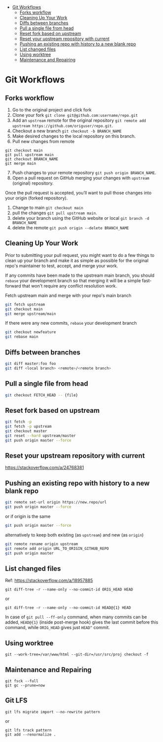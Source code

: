 ---
---
- [Git Workflows](#git-workflows)
  - [Forks workflow](#forks-workflow)
  - [Cleaning Up Your Work](#cleaning-up-your-work)
  - [Diffs between branches](#diffs-between-branches)
  - [Pull a single file from head](#pull-a-single-file-from-head)
  - [Reset fork based on upstream](#reset-fork-based-on-upstream)
  - [Reset your upstream repository with current](#reset-your-upstream-repository-with-current)
  - [Pushing an existing repo with history to a new blank repo](#pushing-an-existing-repo-with-history-to-a-new-blank-repo)
  - [List changed files](#list-changed-files)
  - [Using worktree](#using-worktree)
  - [Maintenance and Repairing](#maintenance-and-repairing)

# Git Workflows
## Forks workflow
1. Go to the original project and click fork
2. Clone your fork `git clone git@github.com:username/repo.git`
3. Add an `upstream` remote for the original repository `git remote add upstream https://github.com/origuser/repo.git`.
4. Checkout a new branch `git checkout -b BRANCH_NAME`
5. Make desired changes to the local repository on this branch.
6. Pull new changes from remote
```
git checkout main
git pull upstream main
git checkout BRANCH_NAME
git merge main
```
7. Push changes to your remote repository `git push origin BRANCH_NAME`.
8. Open a pull request on GitHub merging your changes with `upstream` (original) repository.

Once the pull request is accepted, you’ll want to pull those changes into your origin (forked repository).
1. Change to main `git checkout main` 
2. pull the changes `git pull upstream main`.
3. delete your branch using the GitHub website or local `git branch -d BRANCH_NAME`
4. delete the remote `git push origin --delete BRANCH_NAME`

## Cleaning Up Your Work
Prior to submitting your pull request, you might want to do a few things to clean up your branch and make it as simple as possible for the original repo's maintainer to test, accept, and merge your work.

If any commits have been made to the upstream main branch, you should `rebase` your development branch so that merging it will be a simple fast-forward that won't require any conflict resolution work.

Fetch upstream main and merge with your repo's main branch
```bash
git fetch upstream
git checkout main
git merge upstream/main
```

If there were any new commits, `rebase` your development branch
```bash
git checkout newfeature
git rebase main
```

## Diffs between branches
```bash
git diff master:foo foo
git diff <local branch> <remote>/<remote branch>
```

## Pull a single file from head
```bash
git checkout FETCH_HEAD -- {file}
```


## Reset fork based on upstream
```bash
git fetch -p
git fetch -p upstream
git checkout master
git reset --hard upstream/master
git push origin master --force
```

## Reset your upstream repository with current
https://stackoverflow.com/a/24768381

## Pushing an existing repo with history to a new blank repo
```bash
git remote set-url origin https://new.repo/url
git push origin master --force
```

or if origin is the same
```bash
git push origin master --force
```

alternatively to keep both existing (as `upstream`) and new (as `origin`)
```bash
git remote rename origin upstream
git remote add origin URL_TO_ORIGIN_GITHUB_REPO
git push origin master
```

## List changed files
Ref: https://stackoverflow.com/a/18957885
```
git diff-tree -r --name-only --no-commit-id ORIG_HEAD HEAD
```

or

```
git diff-tree -r --name-only --no-commit-id HEAD@{1} HEAD
```

In case of `git pull --ff-only` command, when many commits can be added, `HEAD@{1}` (inside post-merge hook) gives the last commit before this command, while `ORIG_HEAD` gives just `HEAD^` commit.

## Using worktree
```
git --work-tree=/var/www/html --git-dir=/usr/src/proj checkout -f
```

## Maintenance and Repairing
```
git fsck --full
git gc --prune=now
```

## Git LFS
```
git lfs migrate import --no-rewrite pattern
```

or 
```
git lfs track pattern
git add --renormalize . 
```
